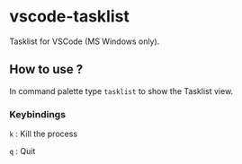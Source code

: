 # vscode-tasklist

Tasklist for VSCode (MS Windows only).

## How to use ?

In command palette type ```tasklist``` to show the Tasklist view.

### Keybindings


```k``` : Kill the process

```q``` : Quit